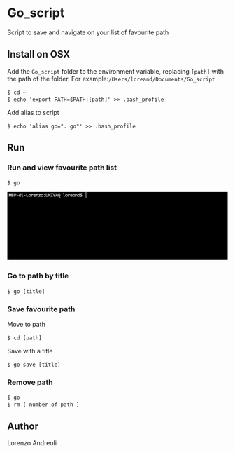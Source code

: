 # Go_script
Script to save and navigate on your list of favourite path

## Install on OSX
Add the `Go_script` folder to the environment variable, replacing `[path]` with the path of the folder. 
For example:`/Users/loreand/Documents/Go_script`
```
$ cd ~
$ echo 'export PATH=$PATH:[path]' >> .bash_profile
```

Add alias to script
```
$ echo 'alias go=". go"' >> .bash_profile
```
## Run

### Run and view favourite path list
```
$ go
```
![](https://github.com/loreand95/Go_script/blob/master/images/go.gif)

### Go to path by title
```
$ go [title]
```

### Save favourite path
Move to path
```
$ cd [path]
```
Save with a title
```
$ go save [title]
```

### Remove path
```
$ go
$ rm [ number of path ]
```

## Author
Lorenzo Andreoli
